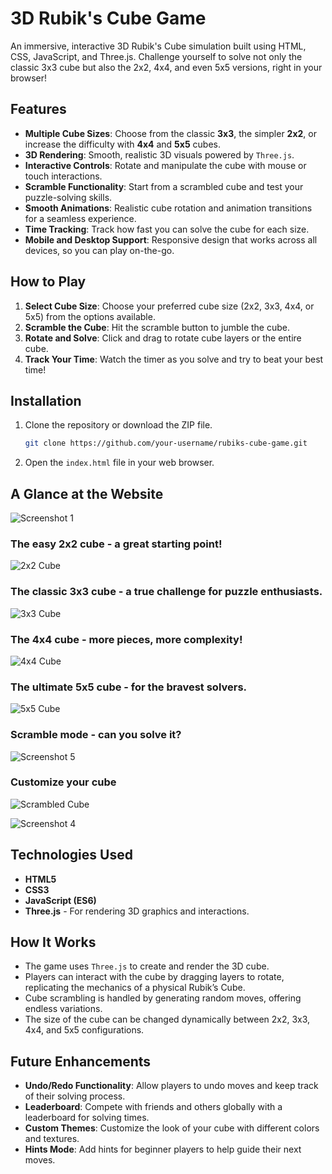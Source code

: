 # 3D Rubik's Cube Game

An immersive, interactive 3D Rubik's Cube simulation built using HTML, CSS, JavaScript, and Three.js. Challenge yourself to solve not only the classic 3x3 cube but also the 2x2, 4x4, and even 5x5 versions, right in your browser!

## Features
- **Multiple Cube Sizes**: Choose from the classic **3x3**, the simpler **2x2**, or increase the difficulty with **4x4** and **5x5** cubes.
- **3D Rendering**: Smooth, realistic 3D visuals powered by `Three.js`.
- **Interactive Controls**: Rotate and manipulate the cube with mouse or touch interactions.
- **Scramble Functionality**: Start from a scrambled cube and test your puzzle-solving skills.
- **Smooth Animations**: Realistic cube rotation and animation transitions for a seamless experience.
- **Time Tracking**: Track how fast you can solve the cube for each size.
- **Mobile and Desktop Support**: Responsive design that works across all devices, so you can play on-the-go.

## How to Play
1. **Select Cube Size**: Choose your preferred cube size (2x2, 3x3, 4x4, or 5x5) from the options available.
2. **Scramble the Cube**: Hit the scramble button to jumble the cube.
3. **Rotate and Solve**: Click and drag to rotate cube layers or the entire cube.
4. **Track Your Time**: Watch the timer as you solve and try to beat your best time!

## Installation
1. Clone the repository or download the ZIP file.
    ```bash
    git clone https://github.com/your-username/rubiks-cube-game.git
    ```
2. Open the `index.html` file in your web browser.

## A Glance at the Website
![Screenshot 1](./website_images/img1.png)
### The easy 2x2 cube - a great starting point!
![2x2 Cube](./website_images/img6.png)

### The classic 3x3 cube - a true challenge for puzzle enthusiasts.
![3x3 Cube](./website_images/img1.png)

### The 4x4 cube - more pieces, more complexity!

![4x4 Cube](./website_images/img7.png)
### The ultimate 5x5 cube - for the bravest solvers.

![5x5 Cube](./website_images/img8.png)
### Scramble mode - can you solve it?
![Screenshot 5](./website_images/img5.png)


### Customize your cube
![Scrambled Cube](./website_images/img2.png)

![Screenshot 4](./website_images/img4.png)

## Technologies Used
- **HTML5**
- **CSS3**
- **JavaScript (ES6)**
- **Three.js** - For rendering 3D graphics and interactions.

## How It Works
- The game uses `Three.js` to create and render the 3D cube.
- Players can interact with the cube by dragging layers to rotate, replicating the mechanics of a physical Rubik’s Cube.
- Cube scrambling is handled by generating random moves, offering endless variations.
- The size of the cube can be changed dynamically between 2x2, 3x3, 4x4, and 5x5 configurations.

## Future Enhancements
- **Undo/Redo Functionality**: Allow players to undo moves and keep track of their solving process.
- **Leaderboard**: Compete with friends and others globally with a leaderboard for solving times.
- **Custom Themes**: Customize the look of your cube with different colors and textures.
- **Hints Mode**: Add hints for beginner players to help guide their next moves.



